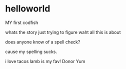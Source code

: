 # helloworld
MY first codfish

whats the story just trying to figure waht all this is about

does anyone know of a spell check?

cause my spelling sucks.

i love tacos lamb is my fav! 
Donor Yum 
